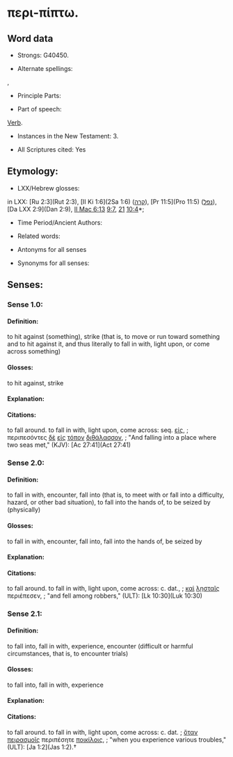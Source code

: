 # περι-πίπτω.

<!-- Status: S2=NeedsReview -->
<!-- Lexica used for edits: BDAG, LN, FFM, A-S -->

## Word data

* Strongs: G40450.

* Alternate spellings:

,

* Principle Parts: 


* Part of speech: 

[Verb](http://ugg.readthedocs.io/en/latest/verb.html).

* Instances in the New Testament: 3.

* All Scriptures cited: Yes

## Etymology: 


* LXX/Hebrew glosses: 

in LXX: [Ru 2:3](Rut 2:3), [II Ki 1:6](2Sa 1:6) ([קרה](//en-uhl/H7136)), [Pr 11:5](Pro 11:5) ([נפל](//en-uhl/H5307)), [Da LXX 2:9](Dan 2:9), [II Mac 6:13](2Macc.6.13) [9:7](2Macc.9.7), [21](2Macc.9.21) [10:4](2Macc.10.4)*;

* Time Period/Ancient Authors: 


* Related words: 

* Antonyms for all senses

* Synonyms for all senses: 


## Senses: 


### Sense  1.0: 

#### Definition: 

to hit against (something), strike (that is, to move or run toward something and to hit against it, and thus literally to fall in with, light upon, or come across something)

#### Glosses: 

to hit against, strike

#### Explanation: 


#### Citations: 

to fall around. to fall in with, light upon, come across: seq. [εἰς](), 
; περιπεσόντες [δὲ](../G11610/01.md) [εἰς](../G15190/01.md) [τόπον](../G51170/01.md) [διθάλασσον](../G13370/01.md),
; "And falling into a place where two seas met," (KJV):
[Ac 27:41](Act 27:41)

### Sense  2.0: 

#### Definition: 

to fall in with, encounter, fall into (that is, to meet with or fall into a difficulty, hazard, or other bad situation), to fall into the hands of, to be seized by (physically)

#### Glosses: 

to fall in with, encounter, fall into, fall into the hands of, be seized by

#### Explanation: 

#### Citations:

to fall around. to fall in with, light upon, come across: c. dat., 
; [καὶ](../G25320/01.md) [λῃσταῖς](../G30270/01.md) περιέπεσεν, 
; "and fell among robbers," (ULT):
[Lk 10:30](Luk 10:30)

### Sense  2.1: 

#### Definition: 

to fall into, fall in with, experience, encounter (difficult or harmful circumstances, that is, to encounter trials)

#### Glosses: 

to fall into, fall in with, experience

#### Explanation: 

#### Citations:

to fall around. to fall in with, light upon, come across: c. dat. 
; [ὅταν](../G37520/01.md) [πειρασμοῖς](../G39860/01.md) περιπέσητε [ποικίλοις](../G41640/01.md), 
; "when you experience various troubles," (ULT):
[Ja 1:2](Jas 1:2).†